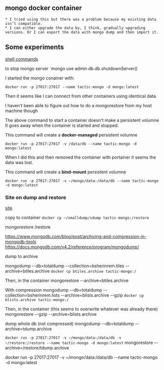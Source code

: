 
## mongo docker container

	* I tried using this but there was a problem because my existing data isn’t compatible.
	* I can either upgrade the data by, I think, gradually upgrading versions. Or I can export the data with mongo dump and then import it.
	

## Some experiments

[shell commands](https://docs.mongodb.com/manual/reference/mongo-shell/)

to stop mongo server
`mongo
use admin
db.db.shutdownServer()

I started the mongo conainer with:

`docker run -p 27017:27017 --name tactic-mongo -d mongo:latest`

Then it seems like I can connect from other containers using identical data.

I haven't been able to figure out how to do a mongorestore from my host machine though

The above command to start a container doesn't make a persistent volumne
It goes away when the container is started and stopped.

This command will create a **docker-managed** persistent volumne

`docker run -p 27017:27017 -v /data/db --name tactic-mongo -d mongo:latest`

When I did this and then removed the container with portainer it seems the data was lost.

This command will create a **bind-mount** persistent volumne

`docker run -p 27017:27017 -v ~/mongo/data:/data/db --name tactic-mongo -d mongo:latest`

### Site on dump and restore

[site](https://dominicmotuka.com/posts/mongodump-and-mongorestore-mongodb-database/)


copy to container
`docker cp ~/smalldump/sdump tactic-mongo:/restore`

mongorestore /restore

https://www.mongodb.com/blog/post/archiving-and-compression-in-mongodb-tools
https://docs.mongodb.com/v4.2/reference/program/mongodump/

dump to archive

mongodump --db=totaldump --collection=bsherinrem.tiles --archive=btiles.archive
`docker cp btiles.archive tactic-mongo:/`

Then, in the container
mongorestore --archive=btiles.archive

With compression
mongodump --db=totaldump --collection=bsherinrem.lists --archive=blists.archive --gzip
`docker cp blists.archive tactic-mongo:/`

Then, in the container (this seems to overwrite whatever was already there)
mongorestore --gzip --archive=blists.archive

dump whole db (not compressed)
mongodump --db=totaldump --archive=tdump.archive

`docker run -p 27017:27017 -v ~/mongo/data:/data/db -v ~/restore:/restore --name tactic-mongo -d mongo:latest`
mongorestore --archive=/restore/tdump.archive

docker run -p 27017:27017 -v ~/mongo/data:/data/db --name tactic-mongo -d mongo:latest
